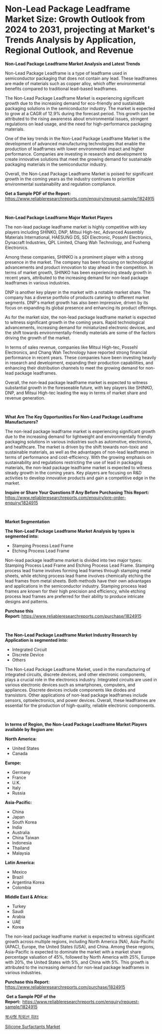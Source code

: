 <p><h1>Non-Lead Package Leadframe Market Size: Growth Outlook from 2024 to 2031, projecting at Market's Trends Analysis by Application, Regional Outlook, and Revenue</h1></p><p><strong>Non-Lead Package Leadframe Market Analysis and Latest Trends</strong></p>
<p><p>Non-Lead Package Leadframe is a type of leadframe used in semiconductor packaging that does not contain any lead. These leadframes are made of materials such as copper alloy, which offer environmental benefits compared to traditional lead-based leadframes.</p><p>The Non-Lead Package Leadframe Market is experiencing significant growth due to the increasing demand for eco-friendly and sustainable packaging solutions in the semiconductor industry. The market is expected to grow at a CAGR of 12.9% during the forecast period. This growth can be attributed to the rising awareness about environmental issues, stringent regulations on lead usage, and the need for high-performance packaging materials.</p><p>One of the key trends in the Non-Lead Package Leadframe Market is the development of advanced manufacturing technologies that enable the production of leadframes with lower environmental impact and higher performance. Companies are investing in research and development to create innovative solutions that meet the growing demand for sustainable packaging materials in the semiconductor industry.</p><p>Overall, the Non-Lead Package Leadframe Market is poised for significant growth in the coming years as the industry continues to prioritize environmental sustainability and regulation compliance.</p></p>
<p><strong>Get a Sample PDF of the Report:&nbsp;</strong> <a href="https://www.reliableresearchreports.com/enquiry/request-sample/1824915">https://www.reliableresearchreports.com/enquiry/request-sample/1824915</a></p>
<p>&nbsp;</p>
<p><strong>Non-Lead Package Leadframe Major Market Players</strong></p>
<p><p>The non-lead package leadframe market is highly competitive with key players including SHINKO, DNP, Mitsui High-tec, Advanced Assembly Materials International, HAESUNG DS, SDI Electronic, Possehl Electronics, Dynacraft Industries, QPL Limited, Chang Wah Technology, and Fusheng Electronics. </p><p>Among these companies, SHINKO is a prominent player with a strong presence in the market. The company has been focusing on technological advancements and product innovation to stay ahead in the competition. In terms of market growth, SHINKO has been experiencing steady growth in recent years, attributed to the increasing demand for non-lead package leadframes in various industries. </p><p>DNP is another key player in the market with a notable market share. The company has a diverse portfolio of products catering to different market segments. DNP's market growth has also been impressive, driven by its focus on expanding its global presence and enhancing its product offerings.</p><p>As for the market size, the non-lead package leadframe market is expected to witness significant growth in the coming years. Rapid technological advancements, increasing demand for miniaturized electronic devices, and the shift towards environmentally-friendly materials are some of the factors driving the growth of the market.</p><p>In terms of sales revenue, companies like Mitsui High-tec, Possehl Electronics, and Chang Wah Technology have reported strong financial performance in recent years. These companies have been investing heavily in research and development, expanding their production capabilities, and enhancing their distribution channels to meet the growing demand for non-lead package leadframes. </p><p>Overall, the non-lead package leadframe market is expected to witness substantial growth in the foreseeable future, with key players like SHINKO, DNP, and Mitsui High-tec leading the way in terms of market share and revenue generation.</p></p>
<p>&nbsp;</p>
<p><strong>What Are The Key Opportunities For Non-Lead Package Leadframe Manufacturers?</strong></p>
<p><p>The non-lead package leadframe market is experiencing significant growth due to the increasing demand for lightweight and environmentally friendly packaging solutions in various industries such as automotive, electronics, and healthcare. The market is driven by the shift towards non-toxic and sustainable materials, as well as the advantages of non-lead leadframes in terms of performance and cost-efficiency. With the growing emphasis on sustainability and regulations restricting the use of lead in packaging materials, the non-lead package leadframe market is expected to witness steady growth in the coming years. Key players are focusing on R&D activities to develop innovative products and gain a competitive edge in the market.</p></p>
<p><strong>Inquire or Share Your Questions If Any Before Purchasing This Report:</strong> <a href="https://www.reliableresearchreports.com/enquiry/pre-order-enquiry/1824915">https://www.reliableresearchreports.com/enquiry/pre-order-enquiry/1824915</a></p>
<p>&nbsp;</p>
<p><strong>Market Segmentation</strong></p>
<p><strong>The Non-Lead Package Leadframe Market Analysis by types is segmented into:</strong></p>
<p><ul><li>Stamping Process Lead Frame</li><li>Etching Process Lead Frame</li></ul></p>
<p><p>Non-lead package leadframe market is divided into two major types: Stamping Process Lead Frame and Etching Process Lead Frame. Stamping process lead frame involves forming lead frames through stamping metal sheets, while etching process lead frame involves chemically etching the lead frames from metal sheets. Both methods have their own advantages and applications in the semiconductor industry. Stamping process lead frames are known for their high precision and efficiency, while etching process lead frames are preferred for their ability to produce intricate designs and patterns.</p></p>
<p><strong>Purchase this Report:&nbsp;</strong><a href="https://www.reliableresearchreports.com/purchase/1824915">https://www.reliableresearchreports.com/purchase/1824915</a></p>
<p>&nbsp;</p>
<p><strong>The Non-Lead Package Leadframe Market Industry Research by Application is segmented into:</strong></p>
<p><ul><li>Integrated Circuit</li><li>Discrete Device</li><li>Others</li></ul></p>
<p><p>The Non-Lead Package Leadframe Market, used in the manufacturing of integrated circuits, discrete devices, and other electronic components, plays a crucial role in the electronics industry. Integrated circuits are used in various electronic devices such as smartphones, computers, and appliances. Discrete devices include components like diodes and transistors. Other applications of non-lead package leadframes include sensors, optoelectronics, and power devices. Overall, these leadframes are essential for the production of high-quality, reliable electronic components.</p></p>
<p>&nbsp;</p>
<p><strong>In terms of Region, the Non-Lead Package Leadframe Market Players available by Region are:</strong></p>
<p>
    <p> <strong> North America: </strong>
        <ul>
            <li>United States</li>
            <li>Canada</li>
        </ul>
        </p> 
    <p> <strong> Europe: </strong>
        <ul>
            <li>Germany</li>
            <li>France</li>
            <li>U.K.</li>
            <li>Italy</li>
            <li>Russia</li>
        </ul>
        </p> 
    <p> <strong> Asia-Pacific: </strong>
        <ul>
            <li>China</li>
            <li>Japan</li>
            <li>South Korea</li>
            <li>India</li>
            <li>Australia</li>
            <li>China Taiwan</li>
            <li>Indonesia</li>
            <li>Thailand</li>
            <li>Malaysia</li>
        </ul>
        </p> 
    <p> <strong> Latin America: </strong>
        <ul>
            <li>Mexico</li>
            <li>Brazil</li>
            <li>Argentina Korea</li>
            <li>Colombia</li>
        </ul>
        </p> 
    <p> <strong> Middle East & Africa: </strong>
        <ul>
            <li>Turkey</li>
            <li>Saudi</li>
            <li>Arabia</li>
            <li>UAE</li>
            <li>Korea</li>
        </ul>
    </p>
    </p>
<p><p>The non-lead package leadframe market is expected to witness significant growth across multiple regions, including North America (NA), Asia-Pacific (APAC), Europe, the United States (USA), and China. Among these regions, Asia-Pacific is expected to dominate the market with a market share percentage valuation of 45%, followed by North America with 25%, Europe with 20%, the United States with 5%, and China with 5%. This growth is attributed to the increasing demand for non-lead package leadframes in various industries.</p></p>
<p><strong>Purchase this Report: </strong><a href="https://www.reliableresearchreports.com/purchase/1824915">https://www.reliableresearchreports.com/purchase/1824915</a></p>
<p>&nbsp;<strong>Get a Sample PDF of the Report:&nbsp;&nbsp;</strong><a href="https://www.reliableresearchreports.com/enquiry/request-sample/1824915">https://www.reliableresearchreports.com/enquiry/request-sample/1824915</a></p>
<p><strong></strong></p>
<p><p><a href="https://github.com/laholand/Market-Research-Report-List-3/blob/main/381788912277.md">복사형 적외선 히터</a></p><p><a href="https://shimmer-gardenia-37a.notion.site/Silicone-Surfactants-Market-Size-Global-Industry-Overview-Market-Segmentation-and-Forecast-2024-t-650cf64acc2f45168a6a18026f51cfe4">Silicone Surfactants Market</a></p></p>